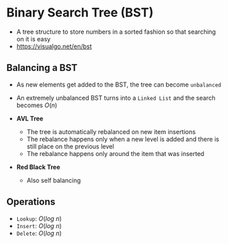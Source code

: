 
# Binary Search Tree (BST)

- A tree structure to store numbers in a sorted fashion so that searching on it is easy
- <https://visualgo.net/en/bst>

## Balancing a BST

- As new elements get added to the BST, the tree can become `unbalanced`
- An extremely unbalanced BST turns into a `Linked List` and the search becomes $O(n)$

- **AVL Tree**
  - The tree is automatically rebalanced on new item insertions
  - The rebalance happens only when a new level is added and there is still place on the previous level
  - The rebalance happens only around the item that was inserted
- **Red Black Tree**
  - Also self balancing

## Operations

- `Lookup`: $O(log\ n)$
- `Insert`: $O(log\ n)$
- `Delete`: $O(log\ n)$
